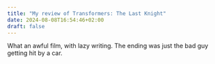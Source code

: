 ```yaml
---
title: "My review of Transformers: The Last Knight"
date: 2024-08-08T16:54:46+02:00
draft: false
---
```

What an awful film, with lazy writing. The ending was just the bad guy getting hit by a car.
